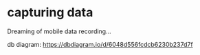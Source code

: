 # capturing data

Dreaming of mobile data recording...

db diagram: https://dbdiagram.io/d/6048d556fcdcb6230b237d7f

